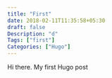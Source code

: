 ```yaml
---
title: "First"
date: 2018-02-11T11:35:58+05:30
draft: false
Description: "d"
Tags: ["first"]
Categories: ["Hugo"]
---
```


Hi there. My first Hugo post